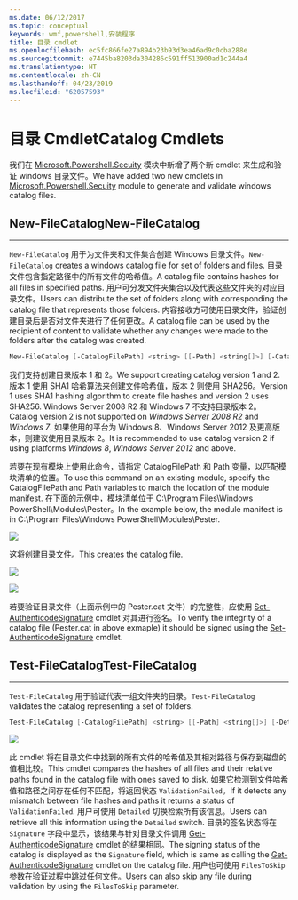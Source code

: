 ```yaml
---
ms.date: 06/12/2017
ms.topic: conceptual
keywords: wmf,powershell,安装程序
title: 目录 cmdlet
ms.openlocfilehash: ec5fc866fe27a894b23b93d3ea46ad9c0cba288e
ms.sourcegitcommit: e7445ba8203da304286c591ff513900ad1c244a4
ms.translationtype: HT
ms.contentlocale: zh-CN
ms.lasthandoff: 04/23/2019
ms.locfileid: "62057593"
---
```

# <a name="catalog-cmdlets"></a><span data-ttu-id="b01b1-103">目录 Cmdlet</span><span class="sxs-lookup"><span data-stu-id="b01b1-103">Catalog Cmdlets</span></span>

<span data-ttu-id="b01b1-104">我们在 [Microsoft.Powershell.Secuity](https://technet.microsoft.com/library/hh847877.aspx) 模块中新增了两个新 cmdlet 来生成和验证 windows 目录文件。</span><span class="sxs-lookup"><span data-stu-id="b01b1-104">We have added two new cmdlets in [Microsoft.Powershell.Secuity](https://technet.microsoft.com/library/hh847877.aspx) module to generate and validate windows catalog files.</span></span>

## <a name="new-filecatalog"></a><span data-ttu-id="b01b1-105">New-FileCatalog</span><span class="sxs-lookup"><span data-stu-id="b01b1-105">New-FileCatalog</span></span>
--------------------------------

<span data-ttu-id="b01b1-106">`New-FileCatalog` 用于为文件夹和文件集合创建 Windows 目录文件。</span><span class="sxs-lookup"><span data-stu-id="b01b1-106">`New-FileCatalog` creates a windows catalog file for set of folders and files.</span></span> <span data-ttu-id="b01b1-107">目录文件包含指定路径中的所有文件的哈希值。</span><span class="sxs-lookup"><span data-stu-id="b01b1-107">A catalog file contains hashes for all files in specified paths.</span></span> <span data-ttu-id="b01b1-108">用户可分发文件夹集合以及代表这些文件夹的对应目录文件。</span><span class="sxs-lookup"><span data-stu-id="b01b1-108">Users can distribute the set of folders along with corresponding the catalog file that represents those folders.</span></span> <span data-ttu-id="b01b1-109">内容接收方可使用目录文件，验证创建目录后是否对文件夹进行了任何更改。</span><span class="sxs-lookup"><span data-stu-id="b01b1-109">A catalog file can be used by the recipient of content to validate whether any changes were made to the folders after the catalog was created.</span></span>

```powershell
New-FileCatalog [-CatalogFilePath] <string> [[-Path] <string[]>] [-CatalogVersion <int>] [-WhatIf] [-Confirm] [<CommonParameters>]
```
<span data-ttu-id="b01b1-110">我们支持创建目录版本 1 和 2。</span><span class="sxs-lookup"><span data-stu-id="b01b1-110">We support creating catalog version 1 and 2.</span></span> <span data-ttu-id="b01b1-111">版本 1 使用 SHA1 哈希算法来创建文件哈希值，版本 2 则使用 SHA256。</span><span class="sxs-lookup"><span data-stu-id="b01b1-111">Version 1 uses SHA1 hashing algorithm to create file hashes and version 2 uses SHA256.</span></span> <span data-ttu-id="b01b1-112">Windows Server 2008 R2 和 Windows 7 不支持目录版本 2。</span><span class="sxs-lookup"><span data-stu-id="b01b1-112">Catalog version 2 is not supported on *Windows Server 2008 R2* and *Windows 7*.</span></span> <span data-ttu-id="b01b1-113">如果使用的平台为 Windows 8、Windows Server 2012 及更高版本，则建议使用目录版本 2。</span><span class="sxs-lookup"><span data-stu-id="b01b1-113">It is recommended to use catalog version 2 if using platforms *Windows 8*, *Windows Server 2012* and above.</span></span>

<span data-ttu-id="b01b1-114">若要在现有模块上使用此命令，请指定 CatalogFilePath 和 Path 变量，以匹配模块清单的位置。</span><span class="sxs-lookup"><span data-stu-id="b01b1-114">To use this command on an existing module, specify the CatalogFilePath and Path variables to match the location of the module manifest.</span></span> <span data-ttu-id="b01b1-115">在下面的示例中，模块清单位于 C:\Program Files\Windows PowerShell\Modules\Pester。</span><span class="sxs-lookup"><span data-stu-id="b01b1-115">In the example below, the module manifest is in C:\Program Files\Windows PowerShell\Modules\Pester.</span></span>

![](../images/NewFileCatalog.jpg)

<span data-ttu-id="b01b1-116">这将创建目录文件。</span><span class="sxs-lookup"><span data-stu-id="b01b1-116">This creates the catalog file.</span></span>

![](../images/CatalogFile1.jpg)

![](../images/CatalogFile2.jpg)

<span data-ttu-id="b01b1-117">若要验证目录文件（上面示例中的 Pester.cat 文件）的完整性，应使用 [Set-AuthenticodeSignature](https://technet.microsoft.com/library/hh849819.aspx) cmdlet 对其进行签名。</span><span class="sxs-lookup"><span data-stu-id="b01b1-117">To verify the integrity of a catalog file (Pester.cat in above exmaple) it should be signed using the [Set-AuthenticodeSignature](https://technet.microsoft.com/library/hh849819.aspx) cmdlet.</span></span>


## <a name="test-filecatalog"></a><span data-ttu-id="b01b1-118">Test-FileCatalog</span><span class="sxs-lookup"><span data-stu-id="b01b1-118">Test-FileCatalog</span></span>
--------------------------------

<span data-ttu-id="b01b1-119">`Test-FileCatalog` 用于验证代表一组文件夹的目录。</span><span class="sxs-lookup"><span data-stu-id="b01b1-119">`Test-FileCatalog` validates the catalog representing a set of folders.</span></span>

```powershell
Test-FileCatalog [-CatalogFilePath] <string> [[-Path] <string[]>] [-Detailed] [-FilesToSkip <string[]>] [-WhatIf] [-Confirm] [<CommonParameters>]
```

![](../images/TestFileCatalog.jpg)

<span data-ttu-id="b01b1-120">此 cmdlet 将在目录文件中找到的所有文件的哈希值及其相对路径与保存到磁盘的值相比较。</span><span class="sxs-lookup"><span data-stu-id="b01b1-120">This cmdlet compares the hashes of all files and their relative paths found in the catalog file with ones saved to disk.</span></span> <span data-ttu-id="b01b1-121">如果它检测到文件哈希值和路径之间存在任何不匹配，将返回状态 `ValidationFailed`。</span><span class="sxs-lookup"><span data-stu-id="b01b1-121">If it detects any mismatch between file hashes and paths it returns a status of `ValidationFailed`.</span></span>
<span data-ttu-id="b01b1-122">用户可使用 `Detailed` 切换检索所有该信息。</span><span class="sxs-lookup"><span data-stu-id="b01b1-122">Users can retrieve all this information using the `Detailed` switch.</span></span> <span data-ttu-id="b01b1-123">目录的签名状态将在 `Signature` 字段中显示，该结果与针对目录文件调用 [Get-AuthenticodeSignature](https://technet.microsoft.com/library/hh849805.aspx) cmdlet 的结果相同。</span><span class="sxs-lookup"><span data-stu-id="b01b1-123">The signing status of the catalog is displayed as the `Signature` field, which is same as calling the [Get-AuthenticodeSignature](https://technet.microsoft.com/library/hh849805.aspx) cmdlet on the catalog file.</span></span>
<span data-ttu-id="b01b1-124">用户也可使用 `FilesToSkip` 参数在验证过程中跳过任何文件。</span><span class="sxs-lookup"><span data-stu-id="b01b1-124">Users can also skip any file during validation by using the `FilesToSkip` parameter.</span></span>
